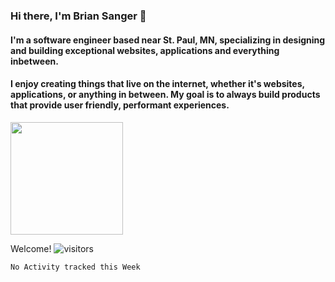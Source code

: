 ### Hi there, I'm Brian Sanger 👋
#### I'm a software engineer based near St. Paul, MN, specializing in designing and building exceptional websites, applications and everything inbetween.
#### I enjoy creating things that live on the internet, whether it's  websites, applications, or anything in between. My goal is to always build products that provide user friendly, performant experiences.
<img height="180em" src="https://github-readme-stats.vercel.app/api?username=n0madzer0&show_icons=true&hide_border=true&&count_private=true&include_all_commits=true" />

Welcome!  ![visitors](https://visitor-badge.glitch.me/badge?page_id=page.id)

<!--START_SECTION:waka-->
```text
No Activity tracked this Week
```
<!--END_SECTION:waka-->

<!--
**n0madzer0/n0madzer0** is a ✨ _special_ ✨ repository because its `README.md` (this file) appears on your GitHub profile.

Here are some ideas to get you started:

- 🔭 I’m currently working on ...
- 🌱 I’m currently learning ...
- 👯 I’m looking to collaborate on ...
- 🤔 I’m looking for help with ...
- 💬 Ask me about ...
- 📫 How to reach me: ...
- 😄 Pronouns: ...
- ⚡ Fun fact: ...
-->
